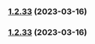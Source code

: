 ### [1.2.33](https://github.com/philips-software/roslyn-analyzers/compare/v0.0.0...v1.2.33) (2023-03-16)



### [1.2.33](https://github.com/philips-software/roslyn-analyzers/compare/v0.0.0...v1.2.33) (2023-03-16)
